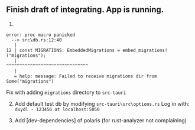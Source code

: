 ## Finish draft of integrating. App is running.

1. 
```log
error: proc macro panicked
  --> src\db.rs:12:40
   |
12 | const MIGRATIONS: EmbeddedMigrations = embed_migrations!("migrations");
   |                                        ^^^^^^^^^^^^^^^^^^^^^^^^^^^^^^^
   |
   = help: message: Failed to receive migrations dir from Some("migrations")
```
Fix with adding `migrations` directory to `src-tauri`

2. Add default test db by modifying `src-tauri\src\options.rs`
Log in with:
`duydl - 123456 at localhost:5050`

3. Add [dev-dependencies] of polaris (for rust-analyzer not complaining)